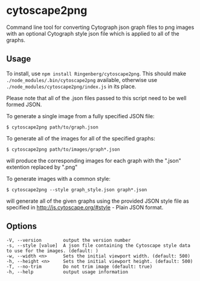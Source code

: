 # cytoscape2png
Command line tool for converting Cytograph json graph files to png images
with an optional Cytograph style json file which is applied to all of the
graphs.

## Usage
To install, use `npm install Ringenberg/cytoscape2png`.
This should make `./node_modules/.bin/cytoscape2png` available,
otherwise use `./node_modules/cytoscape2png/index.js` in its place.

Please note that all of the .json files passed to this script need to be well formed JSON.

To generate a single image from a fully specified JSON file:
```shell
$ cytoscape2png path/to/graph.json
```

To generate all of the images for all of the specified graphs:
```shell
$ cytoscape2png path/to/images/graph*.json
```
will produce the corresponding images for each graph with the ".json" extention replaced by ".png"

To generate images with a common style:
```shell
$ cytoscape2png --style graph_style.json graph*.json
```
will generate all of the given graphs using the provided JSON style file
as specified in http://js.cytoscape.org/#style - Plain JSON format.

## Options
    -V, --version        output the version number
    -s, --style [value]  A json file containing the Cytoscape style data to use for the images. (default: )
    -w, --width <n>      Sets the initial viewport width. (default: 500)
    -h, --height <n>     Sets the initial viewport height. (default: 500)
    -T, --no-trim        Do not trim image (default: true)
    -h, --help           output usage information
